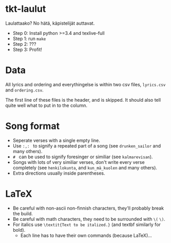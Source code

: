 # tkt-laulut
Laulattaako? No hätä, käpistelijät auttavat.

* Step 0: Install python >=3.4 and texlive-full
* Step 1: run `make`
* Step 2: ???
* Step 3: Profit!

# Data
All lyrics and ordering and everythingelse is within
two csv files, `lyrics.csv` and `ordering.csv`.

The first line of these files is the header, and is skipped.
It should also tell quite well what to put in to the column.

# Song format
* Seperate verses with a single empty line.
* Use `:,: ` to signify a repeated part of a song
    (see `drunken_sailor` and many others).
* `# ` can be used to signify foresinger or similiar
    (see `kalmarevisan`).
* Songs with lots of very similiar verses,
    don't write every verse completely
    (see `henkilokunta`, and `kun_mä_kuolen` and many others).
* Extra directions usually inside parentheses.

# LaTeX
* Be careful with non-ascii non-finnish characters,
    they'll probably break the build.
* Be careful with math characters,
    they need to be surrounded with `\(` `\)`.
* For italics use `\textit{Text to be italized.}`
    (and textbf similarly for bold).
  * Each line has to have their own commands (because LaTeX)...
